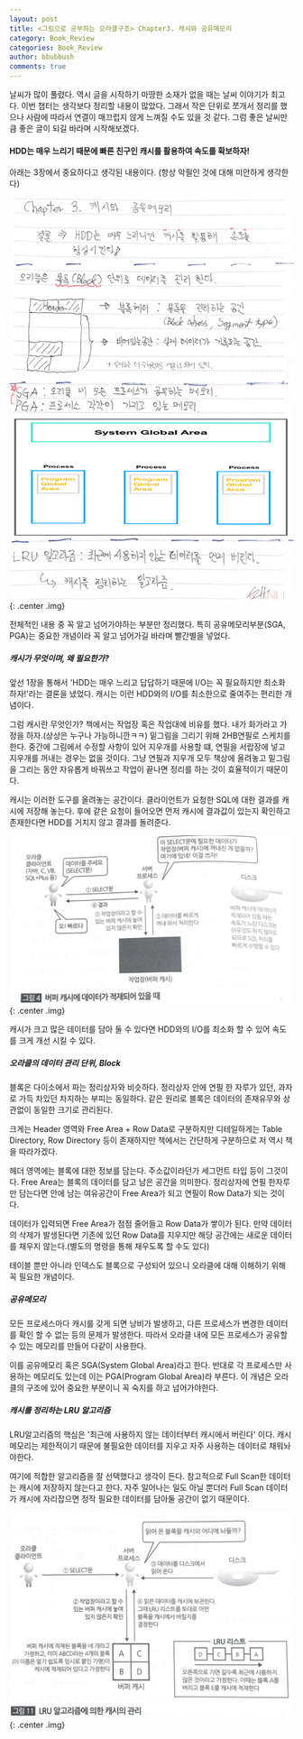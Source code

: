 ```yaml
---
layout: post
title: <그림으로 공부하는 오라클구조> Chapter3. 캐시와 공유메모리
category: Book_Review
categories: Book_Review
author: bbubbush
comments: true
---
```


날씨가 많이 풀렸다. 역시 글을 시작하기 마땅한 소재가 없을 때는 날씨 이야기가 최고다. 이번 챕터는 생각보다 정리할 내용이 많았다.
그래서 작은 단위로 쪼개서 정리를 했으나 사람에 따라서 연결이 매끄럽지 않게 느껴질 수도 있을 것 같다.  그럼 좋은 날씨만큼 좋은 글이 되길 바라며 시작해보겠다.

#### HDD는 매우 느리기 때문에 빠른 친구인 캐시를 활용하여 속도를 확보하자!

아래는 3장에서 중요하다고 생각된 내용이다. (항상 악필인 것에 대해 미안하게 생각한다)

![필기내용](/assets/img/book_review/01_oracle_architecture/2019-03-10_oracle_01.png){: .center .img}

전체적인 내용 중 꼭 알고 넘어가야하는 부분만 정리했다. 특히 공유메모리부분(SGA, PGA)는 중요한 개념이라 꼭 알고 넘어가길 바라며 빨간별을 넣었다.

##### 캐시가 무엇이며, 왜 필요한가?
앞선 1장을 통해서 'HDD는 매우 느리고 답답하기 때문에 I/O는 꼭 필요하지만 최소화 하자!'라는 결론을 냈었다. 캐시는 이런 HDD와의 I/O를 최소한으로 줄여주는 편리한 개념이다.

그럼 캐시란 무엇인가? 책에서는 작업장 혹은 작업대에 비유를 했다. 내가 화가라고 가정을 하자.(상상은 누구나 가능하니깐ㅋㅋ) 밑그림을 그리기 위해 2HB연필로 스케치를 한다.
중간에 그림에서 수정할 사항이 있어 지우개를 사용할 떄, 연필을 서랍장에 넣고 지우개를 꺼내는 경우는 없을 것이다.
그냥 연필과 지우개 모두 책상에 올려놓고 밑그림을 그리는 동안 자유롭게 바꿔쓰고 작업이 끝나면 정리를 하는 것이 효율적이기 때문이다.

캐시는 이러한 도구를 올려놓는 공간이다. 클라이언트가 요청한 SQL에 대한 결과를 캐시에 저장해 놓는다.
후에 같은 요청이 들어오면 먼저 캐시에 결과값이 있는지 확인하고 존재한다면 HDD를 거치지 않고 결과를 돌려준다.

![캐시에 데이터가 존재하는 경우](/assets/img/book_review/01_oracle_architecture/2019-03-10_oracle_02.png){: .center .img}

캐시가 크고 많은 데이터를 담아 둘 수 있다면 HDD와의 I/O를 최소화 할 수 있어 속도를 크게 개선 시킬 수 있다.

##### 오라클의 데이터 관리 단위, Block
블록은 다이소에서 파는 정리상자와 비슷하다. 정리상자 안에 연필 한 자루가 있던, 과자로 가득 차있던 차지하는 부피는 동일하다.
같은 원리로 블록은 데이터의 존재유무와 상관없이 동일한 크기로 관리된다.

크게는 Header 영역와 Free Area + Row Data로 구분하지만 디테일하게는 Table Directory, Row Directory 등이 존재하지만 책에서는 간단하게 구분하므로 저 역시 책을 따라가겠다.

헤더 영역에는 블록에 대한 정보를 담는다. 주소값이라던가 세그먼트 타입 등이 그것이다. Free Area는 블록의 데이터를 담고 남은 공간을 의미한다.
정리상자에 연필 한자루만 담는다면 안에 남는 여유공간이 Free Area가 되고 연필이 Row Data가 되는 것이다.

데이터가 입력되면 Free Area가 점점 줄어들고 Row Data가 쌓이가 된다. 만약 데이터의 삭제가 발생된다면 기존에 있던 Row Data를 지우지만 해당 공간에는 새로운 데이터를 채우지 않는다.(별도의 명령을 통해 채우도록 할 수도 있다)

테이블 뿐만 아니라 인덱스도 블록으로 구성되어 있으니 오라클에 대해 이해하기 위해 꼭 필요한 개념이다.

##### 공유메모리
모든 프로세스마다 캐시를 갖게 되면 낭비가 발생하고, 다른 프로세스가 변경한 데이터를 확인 할 수 없는 등의 문제가 발생한다. 따라서 오라클 내에 모든 프로세스가 공유할 수 있는 메모리를 만들어 다같이 사용한다.

이를 공유메모리 혹은 SGA(System Global Area)라고 한다. 반대로 각 프로세스만 사용하는 메모리도 있는데 이는 PGA(Program Global Area)라 부른다.
이 개념은 오라클의 구조에 있어 중요한 부분이니 꼭 숙지를 하고 넘어가야한다.

##### 캐시를 정리하는 LRU 알고리즘
LRU알고리즘의 핵심은 '최근에 사용하지 않는 데이터부터 캐시에서 버린다' 이다. 캐시메모리는 제한적이기 때문에 불필요한 데이터를 지우고 자주 사용하는 데이터로 채워놔야한다.

여기에 적합한 알고리즘을 잘 선택했다고 생각이 든다. 참고적으로 Full Scan한 데이터는 캐시에 저장하지 않는다고 한다. 자주 일어나는 일도 아닐 뿐더러 Full Scan 데이터가 캐시에 자리잡으면 정작 필요한 데이터를 담아둘 공간이 없기 때문이다.

![LRU 알고리즘](/assets/img/book_review/01_oracle_architecture/2019-03-10_oracle_03.png){: .center .img}



